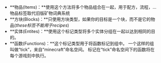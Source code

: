 * **物品(Items)：**使用这个方法将多个物品组合在一起，用于配方，流程，… 物品标签取代旧版矿物词典系统
* **方块(Blocks)：**只使用方块类型，如果你的目标是一个块，而不是它的物品(_these标签不能用于recipes_)
* **实体(Entites)：**使用这个标记类型将多个实体分组在一起以达到相同的目的。
* **函数(Functions)：**这个标记类型用于将函数标记到组中。 一个这样的组叫做“tick”，来自“minecraft”命名空间。 标记在“tick”命名空间下的函数将在每个游戏刻中执行。